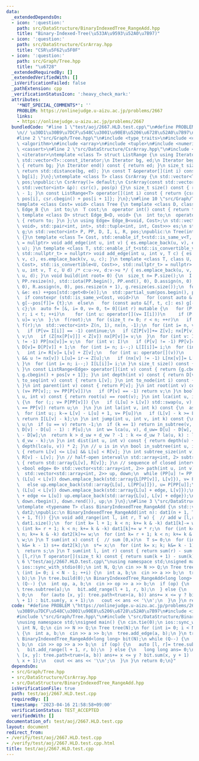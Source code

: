 ```yaml
---
data:
  _extendedDependsOn:
  - icon: ':question:'
    path: src/DataStructure/BinaryIndexedTree_RangeAdd.hpp
    title: "Binary-Indexed-Tree(\u533A\u9593\u52A0\u7B97)"
  - icon: ':question:'
    path: src/DataStructure/CsrArray.hpp
    title: "CSR\u5F62\u5F0F"
  - icon: ':question:'
    path: src/Graph/Tree.hpp
    title: "\u6728"
  _extendedRequiredBy: []
  _extendedVerifiedWith: []
  _isVerificationFailed: false
  _pathExtension: cpp
  _verificationStatusIcon: ':heavy_check_mark:'
  attributes:
    '*NOT_SPECIAL_COMMENTS*': ''
    PROBLEM: https://onlinejudge.u-aizu.ac.jp/problems/2667
    links:
    - https://onlinejudge.u-aizu.ac.jp/problems/2667
  bundledCode: "#line 1 \"test/aoj/2667.HLD.test.cpp\"\n#define PROBLEM \"https://onlinejudge.u-aizu.ac.jp/problems/2667\"\
    \n// \u30D1\u30B9\u7DCF\u548C\u3001\u90E8\u5206\u6728\u52A0\u7B97\n#include <iostream>\n\
    #line 2 \"src/Graph/Tree.hpp\"\n#include <type_traits>\n#include <cstddef>\n#include\
    \ <algorithm>\n#include <array>\n#include <tuple>\n#include <numeric>\n#include\
    \ <cassert>\n#line 2 \"src/DataStructure/CsrArray.hpp\"\n#include <vector>\n#include\
    \ <iterator>\ntemplate <class T> struct ListRange {\n using Iterator= typename\
    \ std::vector<T>::const_iterator;\n Iterator bg, ed;\n Iterator begin() const\
    \ { return bg; }\n Iterator end() const { return ed; }\n size_t size() const {\
    \ return std::distance(bg, ed); }\n const T &operator[](int i) const { return\
    \ bg[i]; }\n};\ntemplate <class T> class CsrArray {\n std::vector<T> csr;\n std::vector<int>\
    \ pos;\npublic:\n CsrArray()= default;\n CsrArray(const std::vector<T> &c, const\
    \ std::vector<int> &p): csr(c), pos(p) {}\n size_t size() const { return pos.size()\
    \ - 1; }\n const ListRange<T> operator[](int i) const { return {csr.cbegin() +\
    \ pos[i], csr.cbegin() + pos[i + 1]}; }\n};\n#line 10 \"src/Graph/Tree.hpp\"\n\
    template <class Cost= void> class Tree {\n template <class D, class T> struct\
    \ Edge_B {\n  int to;\n  T cost;\n  operator int() const { return to; }\n };\n\
    \ template <class D> struct Edge_B<D, void> {\n  int to;\n  operator int() const\
    \ { return to; }\n };\n using Edge= Edge_B<void, Cost>;\n std::vector<std::conditional_t<std::is_same_v<Cost,\
    \ void>, std::pair<int, int>, std::tuple<int, int, Cost>>> es;\n std::vector<Edge>\
    \ g;\n std::vector<int> P, PP, D, I, L, R, pos;\npublic:\n Tree(int n): P(n, -2)\
    \ {}\n template <class T= Cost, std::enable_if_t<std::is_same_v<T, void>, std::nullptr_t>\
    \ = nullptr> void add_edge(int u, int v) { es.emplace_back(u, v), es.emplace_back(v,\
    \ u); }\n template <class T, std::enable_if_t<std::is_convertible_v<T, Cost>,\
    \ std::nullptr_t> = nullptr> void add_edge(int u, int v, T c) { es.emplace_back(u,\
    \ v, c), es.emplace_back(v, u, c); }\n template <class T, class U, std::enable_if_t<std::conjunction_v<std::is_convertible<T,\
    \ Cost>, std::is_convertible<U, Cost>>, std::nullptr_t> = nullptr> void add_edge(int\
    \ u, int v, T c, U d) /* c:u->v, d:v->u */ { es.emplace_back(u, v, c), es.emplace_back(v,\
    \ u, d); }\n void build(int root= 0) {\n  size_t n= P.size();\n  I.resize(n),\
    \ PP.resize(n), std::iota(PP.begin(), PP.end(), 0), D.assign(n, 0), L.assign(n,\
    \ 0), R.assign(n, 0), pos.resize(n + 1), g.resize(es.size());\n  for (const auto\
    \ &e: es) ++pos[std::get<0>(e)];\n  std::partial_sum(pos.begin(), pos.end(), pos.begin());\n\
    \  if constexpr (std::is_same_v<Cost, void>)\n   for (const auto &[f, t]: es)\
    \ g[--pos[f]]= {t};\n  else\n   for (const auto &[f, t, c]: es) g[--pos[f]]= {t,\
    \ c};\n  auto f= [&, i= 0, v= 0, t= 0](int r) mutable {\n   for (P[r]= -1, I[t++]=\
    \ r; i < t; ++i)\n    for (int u: operator[](v= I[i]))\n     if (P[v] != u) P[I[t++]=\
    \ u]= v;\n  };\n  f(root);\n  for (size_t r= 0; r < n; ++r)\n   if (P[r] == -2)\
    \ f(r);\n  std::vector<int> Z(n, 1), nx(n, -1);\n  for (int i= n, v; i--;) {\n\
    \   if (P[v= I[i]] == -1) continue;\n   if (Z[P[v]]+= Z[v]; nx[P[v]] == -1) nx[P[v]]=\
    \ v;\n   if (Z[nx[P[v]]] < Z[v]) nx[P[v]]= v;\n  }\n  for (int v: I)\n   if (nx[v]\
    \ != -1) PP[nx[v]]= v;\n  for (int v: I)\n   if (P[v] != -1) PP[v]= PP[PP[v]],\
    \ D[v]= D[P[v]] + 1;\n  for (int i= n; i--;) L[I[i]]= i;\n  for (int v: I) {\n\
    \   int ir= R[v]= L[v] + Z[v];\n   for (int u: operator[](v))\n    if (u != P[v]\
    \ && u != nx[v]) L[u]= ir-= Z[u];\n   if (nx[v] != -1) L[nx[v]]= L[v] + 1;\n \
    \ }\n  for (int i= n; i--;) I[L[i]]= i;\n }\n size_t size() const { return P.size();\
    \ }\n const ListRange<Edge> operator[](int v) const { return {g.cbegin() + pos[v],\
    \ g.cbegin() + pos[v + 1]}; }\n int depth(int v) const { return D[v]; }\n int\
    \ to_seq(int v) const { return L[v]; }\n int to_node(int i) const { return I[i];\
    \ }\n int parent(int v) const { return P[v]; }\n int root(int v) const {\n  for\
    \ (v= PP[v];; v= PP[P[v]])\n   if (P[v] == -1) return v;\n }\n bool connected(int\
    \ u, int v) const { return root(u) == root(v); }\n int lca(int u, int v) const\
    \ {\n  for (;; v= P[PP[v]]) {\n   if (L[u] > L[v]) std::swap(u, v);\n   if (PP[u]\
    \ == PP[v]) return u;\n  }\n }\n int la(int v, int k) const {\n  assert(k <= D[v]);\n\
    \  for (int u;; k-= L[v] - L[u] + 1, v= P[u])\n   if (L[v] - k >= L[u= PP[v]])\
    \ return I[L[v] - k];\n }\n int jump(int u, int v, int k) const {\n  if (!k) return\
    \ u;\n  if (u == v) return -1;\n  if (k == 1) return in_subtree(v, u) ? la(v,\
    \ D[v] - D[u] - 1) : P[u];\n  int w= lca(u, v), d_uw= D[u] - D[w], d_vw= D[v]\
    \ - D[w];\n  return k > d_uw + d_vw ? -1 : k <= d_uw ? la(u, k) : la(v, d_uw +\
    \ d_vw - k);\n }\n int dist(int u, int v) const { return depth(u) + depth(v) -\
    \ depth(lca(u, v)) * 2; }\n // u is in v\n bool in_subtree(int u, int v) const\
    \ { return L[v] <= L[u] && L[u] < R[v]; }\n int subtree_size(int v) const { return\
    \ R[v] - L[v]; }\n // half-open interval\n std::array<int, 2> subtree(int v) const\
    \ { return std::array{L[v], R[v]}; }\n // sequence of closed intervals\n template\
    \ <bool edge= 0> std::vector<std::array<int, 2>> path(int u, int v) const {\n\
    \  std::vector<std::array<int, 2>> up, down;\n  while (PP[u] != PP[v]) {\n   if\
    \ (L[u] < L[v]) down.emplace_back(std::array{L[PP[v]], L[v]}), v= P[PP[v]];\n\
    \   else up.emplace_back(std::array{L[u], L[PP[u]]}), u= P[PP[u]];\n  }\n  if\
    \ (L[u] < L[v]) down.emplace_back(std::array{L[u] + edge, L[v]});\n  else if (L[v]\
    \ + edge <= L[u]) up.emplace_back(std::array{L[u], L[v] + edge});\n  return up.insert(up.end(),\
    \ down.rbegin(), down.rend()), up;\n }\n};\n#line 3 \"src/DataStructure/BinaryIndexedTree_RangeAdd.hpp\"\
    \ntemplate <typename T> class BinaryIndexedTree_RangeAdd {\n std::vector<T> dat1,\
    \ dat2;\npublic:\n BinaryIndexedTree_RangeAdd(int n): dat1(n + 1, T()), dat2(n\
    \ + 1, T()) {}\n void add_range(int l, int r, T w) {  // add w [l,r)\n  int n=\
    \ dat1.size();\n  for (int k= l + 1; k < n; k+= k & -k) dat1[k]-= w * l;\n  for\
    \ (int k= r + 1; k < n; k+= k & -k) dat1[k]+= w * r;\n  for (int k= l + 1; k <\
    \ n; k+= k & -k) dat2[k]+= w;\n  for (int k= r + 1; k < n; k+= k & -k) dat2[k]-=\
    \ w;\n }\n T sum(int x) const {  // sum [0,x)\n  T s= 0;\n  for (int k= x; k;\
    \ k&= k - 1) s+= dat2[k];\n  s*= x;\n  for (int k= x; k; k&= k - 1) s+= dat1[k];\n\
    \  return s;\n }\n T sum(int l, int r) const { return sum(r) - sum(l); }  // sum\
    \ [l,r)\n T operator[](size_t k) const { return sum(k + 1) - sum(k); }\n};\n#line\
    \ 6 \"test/aoj/2667.HLD.test.cpp\"\nusing namespace std;\nsigned main() {\n cin.tie(0);\n\
    \ ios::sync_with_stdio(0);\n int N, Q;\n cin >> N >> Q;\n Tree tree(N);\n for\
    \ (int i= 0; i < N - 1; ++i) {\n  int a, b;\n  cin >> a >> b;\n  tree.add_edge(a,\
    \ b);\n }\n tree.build(0);\n BinaryIndexedTree_RangeAdd<long long> bit(N);\n while\
    \ (Q--) {\n  int op, a, b;\n  cin >> op >> a >> b;\n  if (op) {\n   auto [l, r]=\
    \ tree.subtree(a);\n   bit.add_range(l + 1, r, b);\n  } else {\n   long long ans=\
    \ 0;\n   for (auto [x, y]: tree.path<true>(a, b)) ans+= x <= y ? bit.sum(x, y\
    \ + 1) : bit.sum(y, x + 1);\n   cout << ans << '\\n';\n  }\n }\n return 0;\n}\n"
  code: "#define PROBLEM \"https://onlinejudge.u-aizu.ac.jp/problems/2667\"\n// \u30D1\
    \u30B9\u7DCF\u548C\u3001\u90E8\u5206\u6728\u52A0\u7B97\n#include <iostream>\n\
    #include \"src/Graph/Tree.hpp\"\n#include \"src/DataStructure/BinaryIndexedTree_RangeAdd.hpp\"\
    \nusing namespace std;\nsigned main() {\n cin.tie(0);\n ios::sync_with_stdio(0);\n\
    \ int N, Q;\n cin >> N >> Q;\n Tree tree(N);\n for (int i= 0; i < N - 1; ++i)\
    \ {\n  int a, b;\n  cin >> a >> b;\n  tree.add_edge(a, b);\n }\n tree.build(0);\n\
    \ BinaryIndexedTree_RangeAdd<long long> bit(N);\n while (Q--) {\n  int op, a,\
    \ b;\n  cin >> op >> a >> b;\n  if (op) {\n   auto [l, r]= tree.subtree(a);\n\
    \   bit.add_range(l + 1, r, b);\n  } else {\n   long long ans= 0;\n   for (auto\
    \ [x, y]: tree.path<true>(a, b)) ans+= x <= y ? bit.sum(x, y + 1) : bit.sum(y,\
    \ x + 1);\n   cout << ans << '\\n';\n  }\n }\n return 0;\n}"
  dependsOn:
  - src/Graph/Tree.hpp
  - src/DataStructure/CsrArray.hpp
  - src/DataStructure/BinaryIndexedTree_RangeAdd.hpp
  isVerificationFile: true
  path: test/aoj/2667.HLD.test.cpp
  requiredBy: []
  timestamp: '2023-04-16 21:58:58+09:00'
  verificationStatus: TEST_ACCEPTED
  verifiedWith: []
documentation_of: test/aoj/2667.HLD.test.cpp
layout: document
redirect_from:
- /verify/test/aoj/2667.HLD.test.cpp
- /verify/test/aoj/2667.HLD.test.cpp.html
title: test/aoj/2667.HLD.test.cpp
---
```

